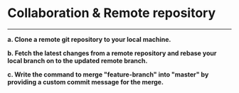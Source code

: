 # Collaboration & Remote repository

<hr />

**a. Clone a remote git repository to your local machine.**



**b. Fetch the latest changes from a remote repository and rebase your local branch on to the updated remote branch.**



**c. Write the command to merge "feature-branch" into "master" by providing a custom commit message for the merge.**